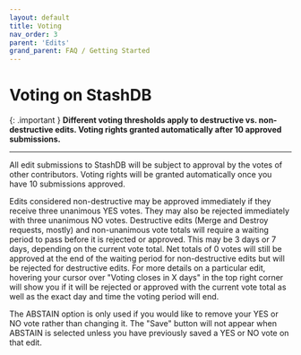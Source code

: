 ```yaml
---
layout: default
title: Voting
nav_order: 3
parent: 'Edits'
grand_parent: FAQ / Getting Started
---
```


# Voting on StashDB

{: .important }
**Different voting thresholds apply to destructive vs. non-destructive edits. Voting rights granted automatically after 10 approved submissions.**

---

All edit submissions to StashDB will be subject to approval by the votes of other contributors. Voting rights will be granted automatically once you have 10 submissions approved.

Edits considered non-destructive may be approved immediately if they receive three unanimous YES votes. They may also be rejected immediately with three unanimous NO votes. Destructive edits (Merge and Destroy requests, mostly) and non-unanimous vote totals will require a waiting period to pass before it is rejected or approved. This may be 3 days or 7 days, depending on the current vote total. Net totals of 0 votes will still be approved at the end of the waiting period for non-destructive edits but will be rejected for destructive edits. For more details on a particular edit, hovering your cursor over "Voting closes in X days" in the top right corner will show you if it will be rejected or approved with the current vote total as well as the exact day and time the voting period will end.

The ABSTAIN option is only used if you would like to remove your YES or NO vote rather than changing it. The "Save" button will not appear when ABSTAIN is selected unless you have previously saved a YES or NO vote on that edit.
